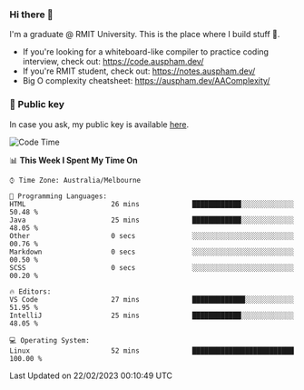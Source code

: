 ### Hi there 👋

I'm a graduate @ RMIT University. This is the place where I build stuff 👀. 

- If you're looking for a whiteboard-like compiler to practice coding interview, check out: https://code.auspham.dev/
- If you're RMIT student, check out: https://notes.auspham.dev/
- Big O complexity cheatsheet: https://auspham.dev/AAComplexity/

### 🔑 Public key

In case you ask, my public key is available [here](https://public.auspham.dev/).

<!--START_SECTION:waka-->
![Code Time](http://img.shields.io/badge/Code%20Time-947%20hrs%2048%20mins-blue)

📊 **This Week I Spent My Time On** 

```text
⌚︎ Time Zone: Australia/Melbourne

💬 Programming Languages: 
HTML                     26 mins             ████████████░░░░░░░░░░░░░   50.48 % 
Java                     25 mins             ████████████░░░░░░░░░░░░░   48.05 % 
Other                    0 secs              ░░░░░░░░░░░░░░░░░░░░░░░░░   00.76 % 
Markdown                 0 secs              ░░░░░░░░░░░░░░░░░░░░░░░░░   00.50 % 
SCSS                     0 secs              ░░░░░░░░░░░░░░░░░░░░░░░░░   00.20 % 

🔥 Editors: 
VS Code                  27 mins             █████████████░░░░░░░░░░░░   51.95 % 
IntelliJ                 25 mins             ████████████░░░░░░░░░░░░░   48.05 % 

💻 Operating System: 
Linux                    52 mins             █████████████████████████   100.00 % 

```


 Last Updated on 22/02/2023 00:10:49 UTC
<!--END_SECTION:waka-->

<!--
**rockmanvnx6/rockmanvnx6** is a ✨ _special_ ✨ repository because its `README.md` (this file) appears on your GitHub profile.

Here are some ideas to get you started:

- 🔭 I’m currently working on ...
- 🌱 I’m currently learning ...
- 👯 I’m looking to collaborate on ...
- 🤔 I’m looking for help with ...
- 💬 Ask me about ...
- 📫 How to reach me: ...
- 😄 Pronouns: ...
- ⚡ Fun fact: ...
-->
